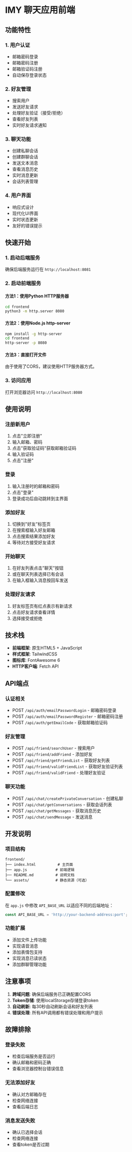 # IMY 聊天应用前端

## 功能特性

### 1. 用户认证
- 邮箱密码登录
- 邮箱密码注册
- 邮箱验证码注册
- 自动保存登录状态

### 2. 好友管理
- 搜索用户
- 发送好友请求
- 处理好友验证（接受/拒绝）
- 查看好友列表
- 实时好友请求通知

### 3. 聊天功能
- 创建私聊会话
- 创建群聊会话
- 发送文本消息
- 查看消息历史
- 实时消息更新
- 会话列表管理

### 4. 用户界面
- 响应式设计
- 现代化UI界面
- 实时状态更新
- 友好的错误提示

## 快速开始

### 1. 启动后端服务
确保后端服务运行在 `http://localhost:8081`

### 2. 启动前端服务

#### 方法1：使用Python HTTP服务器
```bash
cd frontend
python3 -m http.server 8080
```

#### 方法2：使用Node.js http-server
```bash
npm install -g http-server
cd frontend
http-server -p 8080
```

#### 方法3：直接打开文件
由于使用了CORS，建议使用HTTP服务器方式。

### 3. 访问应用
打开浏览器访问 `http://localhost:8080`

## 使用说明

### 注册新用户
1. 点击"立即注册"
2. 输入邮箱、密码
3. 点击"获取验证码"获取邮箱验证码
4. 输入验证码
5. 点击"注册"

### 登录
1. 输入注册时的邮箱和密码
2. 点击"登录"
3. 登录成功后自动跳转到主界面

### 添加好友
1. 切换到"好友"标签页
2. 在搜索框输入好友邮箱
3. 点击搜索结果添加好友
4. 等待对方接受好友请求

### 开始聊天
1. 在好友列表点击"聊天"按钮
2. 或在聊天列表选择已有会话
3. 在输入框输入消息按回车发送

### 处理好友请求
1. 好友标签页有红点表示有新请求
2. 点击好友请求查看详情
3. 选择接受或拒绝

## 技术栈

- **前端框架**: 原生HTML5 + JavaScript
- **样式框架**: TailwindCSS
- **图标库**: FontAwesome 6
- **HTTP客户端**: Fetch API

## API端点

### 认证相关
- POST `/api/auth/emailPasswordLogin` - 邮箱密码登录
- POST `/api/auth/emailPasswordRegister` - 邮箱密码注册
- POST `/api/auth/getEmailCode` - 获取邮箱验证码

### 好友管理
- POST `/api/friend/searchUser` - 搜索用户
- POST `/api/friend/addFriend` - 添加好友
- POST `/api/friend/getFriendList` - 获取好友列表
- POST `/api/friend/validFriendList` - 获取好友验证列表
- POST `/api/friend/validFriend` - 处理好友验证

### 聊天功能
- POST `/api/chat/createPrivateConversation` - 创建私聊
- POST `/api/chat/getConversations` - 获取会话列表
- POST `/api/chat/getMessages` - 获取消息历史
- POST `/api/chat/sendMessage` - 发送消息

## 开发说明

### 项目结构
```
frontend/
├── index.html          # 主页面
├── app.js             # 前端逻辑
├── README.md          # 说明文档
└── assets/            # 静态资源（可选）
```

### 配置修改
在 `app.js` 中修改 `API_BASE_URL` 以适应不同的后端地址：

```javascript
const API_BASE_URL = 'http://your-backend-address:port';
```

### 功能扩展
- 添加文件上传功能
- 实现语音消息
- 添加表情包支持
- 实现消息已读状态
- 添加群聊管理功能

## 注意事项

1. **跨域问题**: 确保后端服务已正确配置CORS
2. **Token存储**: 使用localStorage存储登录token
3. **自动刷新**: 每30秒自动刷新会话和好友列表
4. **错误处理**: 所有API调用都有错误处理和用户提示

## 故障排除

### 登录失败
- 检查后端服务是否运行
- 确认邮箱和密码正确
- 查看浏览器控制台错误信息

### 无法添加好友
- 确认对方邮箱存在
- 检查网络连接
- 查看后端日志

### 消息发送失败
- 确认已选择会话
- 检查网络连接
- 查看token是否过期